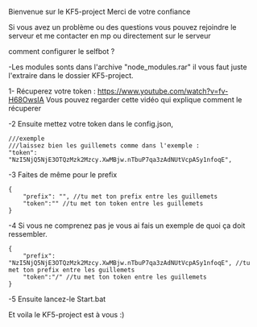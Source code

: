 Bienvenue sur le KF5-project Merci de votre confiance

Si vous avez un problème ou des questions vous pouvez rejoindre le serveur et me contacter en mp ou directement sur le serveur

comment configurer le selfbot ?

-Les modules sonts dans l'archive "node_modules.rar" il vous faut juste l'extraire dans le dossier KF5-project.

1- Récuperez votre token : https://www.youtube.com/watch?v=fv-H68OwsIA Vous pouvez regarder cette vidéo qui explique comment le récuperer

-2 Ensuite mettez votre token dans le config.json,

```
///exemple
///laissez bien les guillemets comme dans l'exemple :
"token":  "NzI5NjQ5NjE3OTQzMzk2Mzcy.XwMBjw.nTbuP7qa3zAdNUtVcpASy1nfoqE",
```

-3 Faites de même pour le prefix

```
{
    "prefix": "", //tu met ton prefix entre les guillemets
    "token":"" //tu met ton token entre les guillemets
}
```

-4 Si vous ne comprenez pas je vous ai fais un exemple de quoi ça doit ressembler.

```
{
    "prefix": "NzI5NjQ5NjE3OTQzMzk2Mzcy.XwMBjw.nTbuP7qa3zAdNUtVcpASy1nfoqE", //tu met ton prefix entre les guillemets
    "token":"/" //tu met ton token entre les guillemets
}
```

-5 Ensuite lancez-le Start.bat

Et voila le KF5-project est à vous :)
